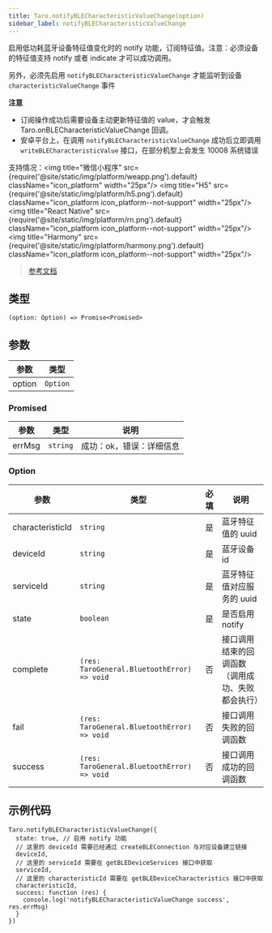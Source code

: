 ```yaml
---
title: Taro.notifyBLECharacteristicValueChange(option)
sidebar_label: notifyBLECharacteristicValueChange
---
```


启用低功耗蓝牙设备特征值变化时的 notify 功能，订阅特征值。注意：必须设备的特征值支持 notify 或者 indicate 才可以成功调用。

另外，必须先启用 `notifyBLECharacteristicValueChange` 才能监听到设备 `characteristicValueChange` 事件

**注意**
- 订阅操作成功后需要设备主动更新特征值的 value，才会触发 Taro.onBLECharacteristicValueChange 回调。
- 安卓平台上，在调用 `notifyBLECharacteristicValueChange` 成功后立即调用 `writeBLECharacteristicValue` 接口，在部分机型上会发生 10008 系统错误

支持情况：<img title="微信小程序" src={require('@site/static/img/platform/weapp.png').default} className="icon_platform" width="25px"/> <img title="H5" src={require('@site/static/img/platform/h5.png').default} className="icon_platform icon_platform--not-support" width="25px"/> <img title="React Native" src={require('@site/static/img/platform/rn.png').default} className="icon_platform icon_platform--not-support" width="25px"/> <img title="Harmony" src={require('@site/static/img/platform/harmony.png').default} className="icon_platform icon_platform--not-support" width="25px"/>

> [参考文档](https://developers.weixin.qq.com/miniprogram/dev/api/device/bluetooth-ble/wx.notifyBLECharacteristicValueChange.html)

## 类型

```tsx
(option: Option) => Promise<Promised>
```

## 参数

| 参数 | 类型 |
| --- | --- |
| option | `Option` |

### Promised

| 参数 | 类型 | 说明 |
| --- | --- | --- |
| errMsg | `string` | 成功：ok，错误：详细信息 |

### Option

| 参数 | 类型 | 必填 | 说明 |
| --- | --- | :---: | --- |
| characteristicId | `string` | 是 | 蓝牙特征值的 uuid |
| deviceId | `string` | 是 | 蓝牙设备 id |
| serviceId | `string` | 是 | 蓝牙特征值对应服务的 uuid |
| state | `boolean` | 是 | 是否启用 notify |
| complete | `(res: TaroGeneral.BluetoothError) => void` | 否 | 接口调用结束的回调函数（调用成功、失败都会执行） |
| fail | `(res: TaroGeneral.BluetoothError) => void` | 否 | 接口调用失败的回调函数 |
| success | `(res: TaroGeneral.BluetoothError) => void` | 否 | 接口调用成功的回调函数 |

## 示例代码

```tsx
Taro.notifyBLECharacteristicValueChange({
  state: true, // 启用 notify 功能
  // 这里的 deviceId 需要已经通过 createBLEConnection 与对应设备建立链接
  deviceId,
  // 这里的 serviceId 需要在 getBLEDeviceServices 接口中获取
  serviceId,
  // 这里的 characteristicId 需要在 getBLEDeviceCharacteristics 接口中获取
  characteristicId,
  success: function (res) {
    console.log('notifyBLECharacteristicValueChange success', res.errMsg)
  }
})
```
